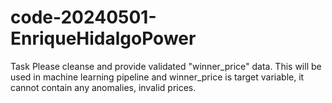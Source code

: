 # code-20240501-EnriqueHidalgoPower
Task Please cleanse and provide validated "winner_price" data. This will be used in machine learning pipeline and winner_price is target variable, it cannot contain any anomalies, invalid prices.
